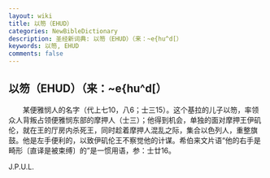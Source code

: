```yaml
---
layout: wiki
title: 以笏（EHUD）
categories: NewBibleDictionary
description: 圣经新词典: 以笏（EHUD）（来：~e{hu^d[）
keywords: 以笏, EHUD
comments: false
---
```


## 以笏（EHUD）（来：~e{hu^d[）

　　某便雅悯人的名字（代上七10，八6；士三15）。这个基拉的儿子以笏，率领众人背叛占领便雅悯东部的摩押人（士三）；他得到机会，单独的面对摩押王伊矶伦，就在王的厅房内杀死王，同时趁着摩押人混乱之际，集合以色列人，重整旗鼓。他是左手便利的，以致伊矶伦王不察觉他的计谋。希伯来文片语“他的右手是畸形〔直译是被束缚〕的”是一惯用语，参：士廿16。

J.P.U.L.








